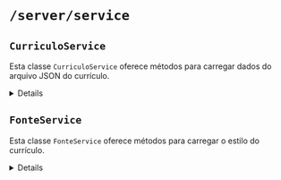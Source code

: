 # `/server/service`
## `CurriculoService`

Esta classe `CurriculoService` oferece métodos para carregar dados do arquivo JSON do currículo.

<details>

### Descrição

O `CurriculoService` é responsável por carregar os dados do currículo a partir de um arquivo JSON localizado em `server/data/curriculo.json`.

### Métodos

#### `carregarDados()`

Carrega os dados do arquivo JSON do currículo.

##### Retorno

- `Promise`: Um objeto que retorna os dados do currículo.

##### Exemplo de Uso

```javascript
import CurriculoService from '../server/service/CurriculoService.js';

const curriculoService = new CurriculoService();

try {
  const dados = await curriculoService.carregarDados();
  res.status(200).json(dados);
} catch (error) {
  res.status(500).send(error.message);
}
````

### Instalação

Certifique-se de que o `CurriculoService` está exportado corretamente no seu arquivo e importado onde necessário.

```javascript
// No arquivo CurriculoService.js
export default CurriculoService;

// Exemplo de importação em outro arquivo
import CurriculoService from '../server/service/CurriculoService.js';
````
</details>


## `FonteService`

Esta classe `FonteService` oferece métodos para carregar o estilo do currículo.

<details>

### Descrição

O `FonteService` é responsável por carregar o estilo do currículo a partir de um arquivo JSON localizado em `server/data/fonte-config.json`.

### Métodos

#### `carregarDados()`

Carrega os dados do arquivo JSON do estilo do currículo.

##### Retorno

- `Promise`: Um objeto que retorna os dados do estilo do currículo.

##### Exemplo de Uso

```javascript
import FonteService from '../server/service/FonteService.js';

const fonteService = new FonteService();

try {
  const dados = await fonteService.carregarDados();
  res.status(200).json(dados);
} catch (error) {
  res.status(500).send(error.message);
}
````

### Instalação

Certifique-se de que o `FonteService` está exportado corretamente no seu arquivo e importado onde necessário.

```javascript
// No arquivo FonteService.js
export default FonteService;

// Exemplo de importação em outro arquivo
import FonteService from '../server/service/FonteService.js';
````
</details>


